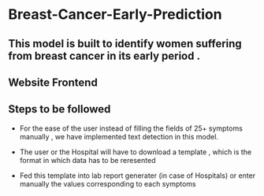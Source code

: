 # Breast-Cancer-Early-Prediction

## This model is built to identify women suffering from breast cancer in its early period .

## Website Frontend

## Steps to be followed 

* For the ease of the user instead of filling the fields of 25+ symptoms manually , we have implemented text detection in this model. 

* The user or the Hospital will have to download a template , which is the format in which data has to be reresented

* Fed this template into lab report generater (in case of Hospitals) or enter manually the values corresponding to each symptoms

